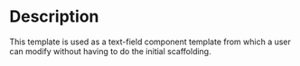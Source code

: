 # Description

This template is used as a text-field component template from which a user can modify without having to do the initial scaffolding.